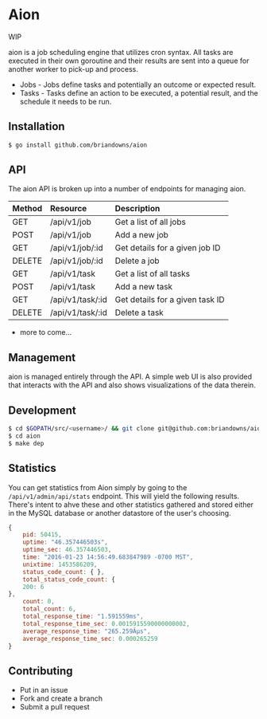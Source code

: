 # Aion

WIP

aion is a job scheduling engine that utilizes cron syntax.  All tasks are executed in their own goroutine and their results are sent into a queue for another worker to pick-up and process.

* Jobs - Jobs define tasks and potentially an outcome or expected result.
* Tasks - Tasks define an action to be executed, a potential result, and the schedule it needs to be run.

## Installation

```bash
$ go install github.com/briandowns/aion
```

## API

The aion API is broken up into a number of endpoints for managing aion.

| Method | Resource         | Description
| :----- | :-------         | :----------
| GET    | /api/v1/job      | Get a list of all jobs
| POST   | /api/v1/job      | Add a new job
| GET    | /api/v1/job/:id  | Get details for a given job ID
| DELETE | /api/v1/job/:id  | Delete a job
| GET    | /api/v1/task     | Get a list of all tasks
| POST   | /api/v1/task     | Add a new task
| GET    | /api/v1/task/:id | Get details for a given task ID
| DELETE | /api/v1/task/:id | Delete a task

* more to come...

## Management 

aion is managed entirely through the API.  A simple web UI is also provided that interacts with the API and also shows visualizations of the data therein.

## Development

```bash
$ cd $GOPATH/src/<username>/ && git clone git@github.com:briandowns/aion.git
$ cd aion
$ make dep
```

## Statistics

You can get statistics from Aion simply by going to the `/api/v1/admin/api/stats` endpoint.  This will yield the following results.  There's intent to ahve these and other statistics gathered and stored either in the MySQL database or another datastore of the user's choosing.

```javascript
{
	pid: 50415,
	uptime: "46.357446503s",
	uptime_sec: 46.357446503,
	time: "2016-01-23 14:56:49.683847989 -0700 MST",
	unixtime: 1453586209,
	status_code_count: { },
	total_status_code_count: {
	200: 6
},
	count: 0,
	total_count: 6,
	total_response_time: "1.591559ms",
	total_response_time_sec: 0.0015915590000000002,
	average_response_time: "265.259Âµs",
	average_response_time_sec: 0.000265259
}
```

## Contributing

* Put in an issue
* Fork and create a branch
* Submit a pull request